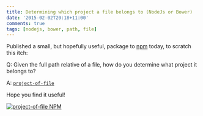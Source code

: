 ```yaml
---
title: Determining which project a file belongs to (NodeJs or Bower)
date: '2015-02-02T20:18+11:00'
comments: true
tags: [nodejs, bower, path, file]
---
```


Published a small, but hopefully useful, package to
[npm](https://www.npmjs.com/package/project-of-file) today,
to scratch this itch:

Q: Given the full path relative of a file,
how do you determine what project it belongs to?

A: [`project-of-file`](https://github.com/bguiz/project-of-file)

Hope you find it useful!

[![project-of-file NPM](https://nodei.co/npm/project-of-file.png?compact=true)](https://github.com/bguiz/project-of-file)
